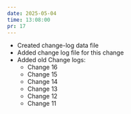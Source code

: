 ```yaml
---
date: 2025-05-04
time: 13:08:00
pr: 17
---
```

- Created change-log data file
- Added change log file for this change
- Added old Change logs:
  - Change 16
  - Change 15
  - Change 14
  - Change 13
  - Change 12
  - Change 11
